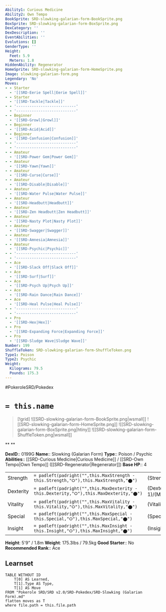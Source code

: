 ```yaml
---
Ability1: Curious Medicine
Ability2: Own Tempo
BookSprite: SRD-slowking-galarian-form-BookSprite.png
BoxSprite: SRD-slowking-galarian-form-BoxSprite.png
DexCategory: ''
DexDescription: ''
EventAbilities: ''
Evolutions: []
GenderType: ''
Height:
  Feet: 5.9
  Meters: 1.8
HiddenAbility: Regenerator
HomeSprite: SRD-slowking-galarian-form-HomeSprite.png
Image: slowking-galarian-form.png
Legendary: 'No'
Moves:
- - Starter
  - '[[SRD-Eerie Spell|Eerie Spell]]'
- - Starter
  - '[[SRD-Tackle|Tackle]]'
- - '---------------------------'
  - '---------------------------'
- - Beginner
  - '[[SRD-Growl|Growl]]'
- - Beginner
  - '[[SRD-Acid|Acid]]'
- - Beginner
  - '[[SRD-Confusion|Confusion]]'
- - '---------------------------'
  - '---------------------------'
- - Amateur
  - '[[SRD-Power Gem|Power Gem]]'
- - Amateur
  - '[[SRD-Yawn|Yawn]]'
- - Amateur
  - '[[SRD-Curse|Curse]]'
- - Amateur
  - '[[SRD-Disable|Disable]]'
- - Amateur
  - '[[SRD-Water Pulse|Water Pulse]]'
- - Amateur
  - '[[SRD-Headbutt|Headbutt]]'
- - Amateur
  - '[[SRD-Zen Headbutt|Zen Headbutt]]'
- - Amateur
  - '[[SRD-Nasty Plot|Nasty Plot]]'
- - Amateur
  - '[[SRD-Swagger|Swagger]]'
- - Amateur
  - '[[SRD-Amnesia|Amnesia]]'
- - Amateur
  - '[[SRD-Psychic|Psychic]]'
- - '---------------------------'
  - '---------------------------'
- - Ace
  - '[[SRD-Slack Off|Slack Off]]'
- - Ace
  - '[[SRD-Surf|Surf]]'
- - Ace
  - '[[SRD-Psych Up|Psych Up]]'
- - Ace
  - '[[SRD-Rain Dance|Rain Dance]]'
- - Ace
  - '[[SRD-Heal Pulse|Heal Pulse]]'
- - '---------------------------'
  - '---------------------------'
- - Pro
  - '[[SRD-Hex|Hex]]'
- - Pro
  - '[[SRD-Expanding Force|Expanding Force]]'
- - Pro
  - '[[SRD-Sludge Wave|Sludge Wave]]'
Number: 199
ShuffleToken: SRD-slowking-galarian-form-ShuffleToken.png
Type1: Poison
Type2: Psychic
Weight:
  Kilograms: 79.5
  Pounds: 175.3
---
```


#PokeroleSRD/Pokedex

# `= this.name`

> [!grid]
> ![[SRD-slowking-galarian-form-BookSprite.png|wsmall]]
> ![[SRD-slowking-galarian-form-HomeSprite.png]]
> ![[SRD-slowking-galarian-form-BoxSprite.png|htiny]]
> ![[SRD-slowking-galarian-form-ShuffleToken.png|wsmall]]


**
**

**DexID**:: 0199G
**Name**:: Slowking (Galarian Form)
**Type**:: Poison / Psychic
**Abilities**:: [[SRD-Curious Medicine|Curious Medicine]] / [[SRD-Own Tempo|Own Tempo]] ([[SRD-Regenerator|Regenerator]])
**Base HP**:: 4

|           |                                                                                        |                                          |
| --------- | -------------------------------------------------------------------------------------- | ---------------------------------------- |
| Strength  | `= padleft(padright("",this.MaxStrength - this.Strength,"⭘"),this.MaxStrength,"⬤")`    | (Strength::2)/(MaxStrength::4)   |
| Dexterity | `= padleft(padright("",this.MaxDexterity - this.Dexterity,"⭘"),this.MaxDexterity,"⬤")` | (Dexterity:: 1)/(MaxDexterity::3) |
| Vitality  | `= padleft(padright("",this.MaxVitality - this.Vitality,"⭘"),this.MaxVitality,"⬤")`    | (Vitality::2)/(MaxVitality::4)   |
| Special   | `= padleft(padright("",this.MaxSpecial - this.Special,"⭘"),this.MaxSpecial,"⬤")`       | (Special::3)/(MaxSpecial::6)     |
| Insight   | `= padleft(padright("",this.MaxInsight - this.Insight,"⭘"),this.MaxInsight,"⬤")`       | (Insight::3)/(MaxInsight::6)     |

**Height**: 5'9" / 1.8m
**Weight**: 175.3lbs / 79.5kg
**Good Starter**:: No
**Recommended Rank**:: Ace

## Learnset

```dataview
TABLE WITHOUT ID
    T[0] AS Learned,
    T[1].Type AS Type,
    T[1] AS Move
FROM "Pokerole SRD/SRD v2.0/SRD-Pokedex/SRD-Slowking (Galarian Form).md"
flatten moves as T
where file.path = this.file.path
```
